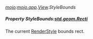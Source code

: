 _[mojo](../../modules/mojo/mojo-module.md):[mojo.app](../../modules/mojo/mojo-app.md).[View](../../modules/mojo/mojo-app-view.md).StyleBounds_
##### Property StyleBounds:[std.geom.Recti](../../modules/std/std-geom-recti.md)
The current [RenderStyle](mojo-app-view-renderstyle.md) bounds rect.

